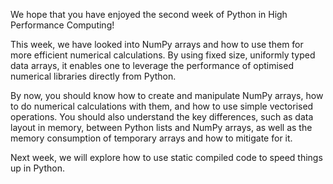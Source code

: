 <!-- Title: Week 2 summary -->

<!-- Short description:

Short summary of week two.

-->

We hope that you have enjoyed the second week of Python in High Performance
Computing!

This week, we have looked into NumPy arrays and how to use them for more
efficient numerical calculations. By using fixed size, uniformly typed
data arrays, it enables one to leverage the performance of optimised numerical
libraries directly from Python.

By now, you should know how to create and manipulate NumPy arrays, how to do
numerical calculations with them, and how to use simple vectorised operations.
You should also understand the key differences, such as data layout in memory,
between Python lists and NumPy arrays, as well as the memory consumption of
temporary arrays and how to mitigate for it.

Next week, we will explore how to use static compiled code to speed things up
in Python.
